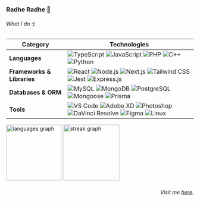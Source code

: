 ### Radhe Radhe 🦚

<div align="left">

<h6 align="left">What I do :)</h6>

| **Category**              | **Technologies**                                                                                           |
|----------------------------|-----------------------------------------------------------------------------------------------------------|
| **Languages**         | ![TypeScript](https://img.shields.io/badge/-TypeScript-3178C6?logo=typescript&logoColor=white&style=for-the-badge) ![JavaScript](https://img.shields.io/badge/-JavaScript-F7DF1E?logo=javascript&logoColor=black&style=for-the-badge) ![PHP](https://img.shields.io/badge/-PHP-777BB4?logo=php&logoColor=white&style=for-the-badge) ![C++](https://img.shields.io/badge/-C++-00599C?logo=cplusplus&logoColor=white&style=for-the-badge) ![Python](https://img.shields.io/badge/-Python-3776AB?logo=python&logoColor=white&style=for-the-badge) |
| **Frameworks & Libraries** | ![React](https://img.shields.io/badge/-React-61DAFB?logo=react&logoColor=black&style=for-the-badge) ![Node.js](https://img.shields.io/badge/-Node.js-339933?logo=node.js&logoColor=white&style=for-the-badge) ![Next.js](https://img.shields.io/badge/-Next.js-000000?logo=next.js&logoColor=white&style=for-the-badge) ![Tailwind CSS](https://img.shields.io/badge/-TailwindCSS-06B6D4?logo=tailwindcss&logoColor=white&style=for-the-badge) ![Jest](https://img.shields.io/badge/-Jest-C21325?logo=jest&logoColor=white&style=for-the-badge) ![Express.js](https://img.shields.io/badge/-Express.js-000000?logo=express&logoColor=white&style=for-the-badge) |
| **Databases & ORM**         | ![MySQL](https://img.shields.io/badge/-MySQL-4479A1?logo=mysql&logoColor=white&style=for-the-badge) ![MongoDB](https://img.shields.io/badge/-MongoDB-47A248?logo=mongodb&logoColor=white&style=for-the-badge) ![PostgreSQL](https://img.shields.io/badge/-PostgreSQL-4169E1?logo=postgresql&logoColor=white&style=for-the-badge) ![Mongoose](https://img.shields.io/badge/-Mongoose-880E4F?logo=mongoose&logoColor=white&style=for-the-badge) ![Prisma](https://img.shields.io/badge/-Prisma-2D3748?logo=prisma&logoColor=white&style=for-the-badge) |
| **Tools**             | ![VS Code](https://img.shields.io/badge/-VSCode-007ACC?logo=visualstudiocode&logoColor=white&style=for-the-badge) ![Adobe XD](https://img.shields.io/badge/-AdobeXD-FF61F6?logo=adobexd&logoColor=white&style=for-the-badge) ![Photoshop](https://img.shields.io/badge/-Photoshop-31A8FF?logo=adobephotoshop&logoColor=white&style=for-the-badge) ![DaVinci Resolve](https://img.shields.io/badge/-DaVinciResolve-F2A900?logo=blackmagicdesign&logoColor=black&style=for-the-badge) ![Figma](https://img.shields.io/badge/-Figma-F24E1E?logo=figma&logoColor=white&style=for-the-badge) ![Linux](https://img.shields.io/badge/-Linux-FCC624?logo=linux&logoColor=black&style=for-the-badge) |

</div>

<div align="left">
  <img src="https://github-readme-stats.vercel.app/api/top-langs?username=flawlessnitin&locale=en&hide_title=true&layout=compact&card_width=320&langs_count=5&theme=codeSTACKr&hide_border=true&order=2" height="150" alt="languages graph"  />
  <img src="https://streak-stats.demolab.com?user=flawlessnitin&locale=en&mode=daily&theme=codeSTACKr&hide_border=true&border_radius=5&order=3" height="150" alt="streak graph"  />
</div>

<div align="right">
  <h6>Visit me <a href="https://www.flawlessnitin.live" target="_blank">here</a>.</h6>

</div>
